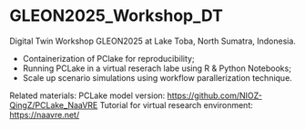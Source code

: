 # GLEON2025_Workshop_DT
Digital Twin Workshop GLEON2025 at Lake Toba, North Sumatra, Indonesia. 
- Containerization of PClake for reproducibility;
- Running PCLake in a virtual reserach labe using R &amp; Python Notebooks;
- Scale up scenario simulations using workflow parallerization technique. 

Related materials:
PCLake model version: https://github.com/NIOZ-QingZ/PCLake_NaaVRE
Tutorial for virtual research environment: https://naavre.net/

